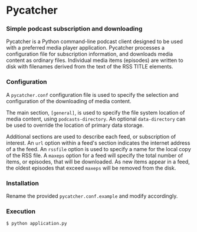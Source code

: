 # Pycatcher
### Simple podcast subscription and downloading

Pycatcher is a Python command-line podcast client designed to be used with a preferred media player application. Pycatcher processes a configuration file for subscription information, and downloads media content as ordinary files. Individual media items (episodes) are written to disk with filenames derived from the text of the RSS TITLE elements.

### Configuration
A `pycatcher.conf` configuration file is used to specify the selection and configuration of the downloading of media content.

The main section, `[general]`, is used to specify the file system location of media content, using `podcasts-directory`.  An optional `data-directory` can be used to override the location of primary data storage.

Additional sections are used to describe each feed, or subscription of interest.  An `url` option within a feed's section indicates the internet address of a the feed.  An `rssfile` option is used to specify a name for the local copy of the RSS file.  A `maxeps` option for a feed will specify the total number of items, or episodes, that will be downloaded.   As new items appear in a feed, the oldest episodes that exceed `maxeps` will be removed from the disk.


### Installation
Rename the provided `pycatcher.conf.example` and modify accordingly.

### Execution
`$ python application.py`

